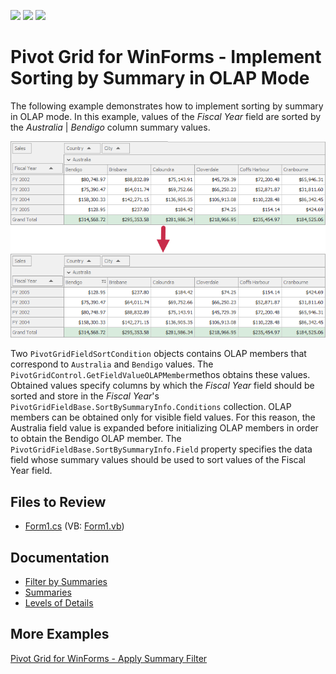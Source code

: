 <!-- default badges list -->
![](https://img.shields.io/endpoint?url=https://codecentral.devexpress.com/api/v1/VersionRange/128582161/22.1.2%2B)
[![](https://img.shields.io/badge/Open_in_DevExpress_Support_Center-FF7200?style=flat-square&logo=DevExpress&logoColor=white)](https://supportcenter.devexpress.com/ticket/details/E3023)
[![](https://img.shields.io/badge/📖_How_to_use_DevExpress_Examples-e9f6fc?style=flat-square)](https://docs.devexpress.com/GeneralInformation/403183)
<!-- default badges end -->

# Pivot Grid for WinForms - Implement Sorting by Summary in OLAP Mode

The following example demonstrates how to implement sorting by summary in OLAP mode. In this example, values of the _Fiscal Year_ field are sorted by the _Australia_ | _Bendigo_ column summary values.

![Pivot Grid](image/pivotgrid.png)

 Two `PivotGridFieldSortCondition` objects contains OLAP members that correspond to `Australia` and `Bendigo` values. The `PivotGridControl.GetFieldValueOLAPMember`methos obtains these values. Obtained values specify columns by which the _Fiscal Year_ field should be sorted and store in the _Fiscal Year_'s `PivotGridFieldBase.SortBySummaryInfo.Conditions` collection. OLAP members can be obtained only for visible field values. For this reason, the Australia field value is expanded before initializing OLAP members in order to obtain the Bendigo OLAP member. The `PivotGridFieldBase.SortBySummaryInfo.Field` property specifies the data field whose summary values should be used to sort values of the Fiscal Year field.

## Files to Review

* [Form1.cs](./CS/XtraPivotGrid_OLAPSortBySummary/Form1.cs) (VB: [Form1.vb](./VB/XtraPivotGrid_OLAPSortBySummary/Form1.vb))

## Documentation

- [Filter by Summaries](https://docs.devexpress.com/WindowsForms/11545/controls-and-libraries/pivot-grid/data-shaping/filtering/filter-by-summaries)
- [Summaries](https://docs.devexpress.com/WindowsForms/9384)
- [Levels of Details](https://docs.devexpress.com/WindowsForms/1796/controls-and-libraries/pivot-grid/fundamentals/hierarchical-value-presentation#use-resulting-detail-levels)

## More Examples

[Pivot Grid for WinForms - Apply Summary Filter](https://github.com/DevExpress-Examples/winforms-pivot-apply-summary-filter) 



